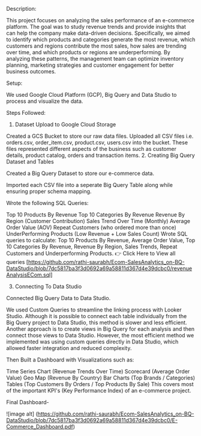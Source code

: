 Description:

This project focuses on analyzing the sales performance of an e-commerce platform. The goal was to study revenue trends and provide insights that can help the company make data-driven decisions. Specifically, we aimed to identify which products and categories generate the most revenue, which customers and regions contribute the most sales, how sales are trending over time, and which products or regions are underperforming. By analyzing these patterns, the management team can optimize inventory planning, marketing strategies and customer engagement for better business outcomes.

Setup:

We used Google Cloud Platform (GCP), Big Query and Data Studio to process and visualize the data.

Steps Followed:

1. Dataset Upload to Google Cloud Storage

Created a GCS Bucket to store our raw data files.
Uploaded all CSV files i.e. orders.csv, order_item.csv, product.csv, users.csv into the bucket.
These files represented different aspects of the business such as customer details, product catalog, orders and transaction items.
2. Creating Big Query Dataset and Tables

Created a Big Query Dataset to store our e-commerce data.

Imported each CSV file into a seperate Big Query Table along while ensuring proper schema mapping.

Wrote the following SQL Queries:

Top 10 Products By Revenue
Top 10 Categories By Revenue
Revenue By Region (Customer Contribution)
Sales Trend Over Time (Monthly)
Average Order Value (AOV)
Repeat Customers (who ordered more than once)
UnderPerforming Products (Low Revenue + Low Sales Count)
Wrote SQL queries to calculate: Top 10 Products By Revenue, Average Order Value, Top 10 Categories By Revenue, Revenue By Region, Sales Trends, Repeat Customers and Underperforming Products.
👉 Click Here to View all queries [https://github.com/rathi-saurabh/Ecom-SalesAnalytics_on-BQ-DataStudio/blob/7dc5817ba3f3d0692a69a58811d367d4e39dcbc0/revenueAnalysisECom.sql]

3. Connecting To Data Studio

Connected Big Query Data to Data Studio.

We used Custom Queries to streamline the linking process with Looker Studio. Although it is possible to connect each table individually from the Big Query project to Data Studio, this method is slower and less efficient. Another approach is to create views in Big Query for each analysis and then connect those views to Data Studio. However, the most efficient method we implemented was using custom queries directly in Data Studio, which allowed faster integration and reduced complexity.

Then Built a Dashboard with Visualizations such as:

Time Series Chart (Revenue Trends Over Time)
Scorecard (Average Order Value)
Geo Map (Revenue By Country)
Bar Charts (Top Brands / Categories)
Tables (Top Customers By Orders / Top Products By Sale)
This covers most of the important KPI's (Key Performance Index) of an e-commerce project.

Final Dashboard-

![image alt] (https://github.com/rathi-saurabh/Ecom-SalesAnalytics_on-BQ-DataStudio/blob/7dc5817ba3f3d0692a69a58811d367d4e39dcbc0/E-Commerce_Dashboard.pdf) 
